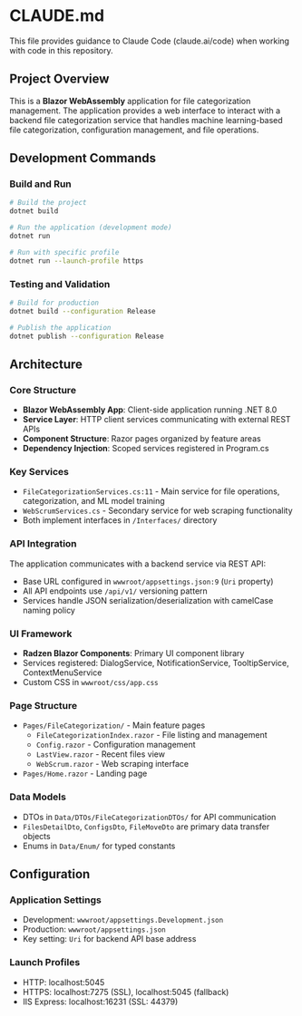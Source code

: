 # CLAUDE.md

This file provides guidance to Claude Code (claude.ai/code) when working with code in this repository.

## Project Overview

This is a **Blazor WebAssembly** application for file categorization management. The application provides a web interface to interact with a backend file categorization service that handles machine learning-based file categorization, configuration management, and file operations.

## Development Commands

### Build and Run
```bash
# Build the project
dotnet build

# Run the application (development mode)
dotnet run

# Run with specific profile
dotnet run --launch-profile https
```

### Testing and Validation
```bash
# Build for production
dotnet build --configuration Release

# Publish the application
dotnet publish --configuration Release
```

## Architecture

### Core Structure
- **Blazor WebAssembly App**: Client-side application running .NET 8.0
- **Service Layer**: HTTP client services communicating with external REST APIs
- **Component Structure**: Razor pages organized by feature areas
- **Dependency Injection**: Scoped services registered in Program.cs

### Key Services
- `FileCategorizationServices.cs:11` - Main service for file operations, categorization, and ML model training
- `WebScrumServices.cs` - Secondary service for web scraping functionality
- Both implement interfaces in `/Interfaces/` directory

### API Integration
The application communicates with a backend service via REST API:
- Base URL configured in `wwwroot/appsettings.json:9` (`Uri` property)
- All API endpoints use `/api/v1/` versioning pattern
- Services handle JSON serialization/deserialization with camelCase naming policy

### UI Framework
- **Radzen Blazor Components**: Primary UI component library
- Services registered: DialogService, NotificationService, TooltipService, ContextMenuService
- Custom CSS in `wwwroot/css/app.css`

### Page Structure
- `Pages/FileCategorization/` - Main feature pages
  - `FileCategorizationIndex.razor` - File listing and management
  - `Config.razor` - Configuration management
  - `LastView.razor` - Recent files view
  - `WebScrum.razor` - Web scraping interface
- `Pages/Home.razor` - Landing page

### Data Models
- DTOs in `Data/DTOs/FileCategorizationDTOs/` for API communication
- `FilesDetailDto`, `ConfigsDto`, `FileMoveDto` are primary data transfer objects
- Enums in `Data/Enum/` for typed constants

## Configuration

### Application Settings
- Development: `wwwroot/appsettings.Development.json`
- Production: `wwwroot/appsettings.json`
- Key setting: `Uri` for backend API base address

### Launch Profiles
- HTTP: localhost:5045
- HTTPS: localhost:7275 (SSL), localhost:5045 (fallback)
- IIS Express: localhost:16231 (SSL: 44379)